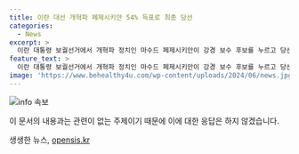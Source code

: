 ```yaml
---
title: 이란 대선 개혁파 페제시키안 54% 득표로 최종 당선
categories:
  - News
excerpt: >
  이란 대통령 보궐선거에서 개혁파 정치인 마수드 페제시키안이 강경 보수 후보를 누르고 당선되었다. 70세의 페제시키안은 결선 투표에서 1,700만 표를 획득해 승리를 거두었으며, 투표율은 49.8%로 낮았지만 지난달 대선 투표율보다는 상승했다. 이번 선거는 이란 역사상 최저치였던 투표율을 높이는 데 일정한 성과를 보였다.
feature_text: >
  이란 대통령 보궐선거에서 개혁파 정치인 마수드 페제시키안이 강경 보수 후보를 누르고 당선되었다. 70세의 페제시키안은 결선 투표에서 1,700만 표를 획득해 승리를 거두었으며, 투표율은 49.8%로 낮았지만 지난달 대선 투표율보다는 상승했다. 이번 선거는 이란 역사상 최저치였던 투표율을 높이는 데 일정한 성과를 보였다.
image: 'https://www.behealthy4u.com/wp-content/uploads/2024/06/news.jpg'
---
```


<p><img src="https://www.behealthy4u.com/wp-content/uploads/2024/06/news.jpg" alt="info 속보" /></p>

<p>이 문서의 내용과는 관련이 없는 주제이기 때문에 이에 대한 응답은 하지 않겠습니다. </p>
생생한 뉴스, <a href="https://opensis.kr" rel="dofollow">opensis.kr</a>



